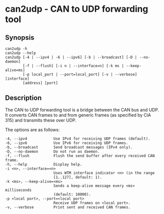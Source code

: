 can2udp - CAN to UDP forwarding tool
====================================

Synopsis
--------

    can2udp -h
    can2udp --help
    can2udp [-4 | --ipv4 | -6 | --ipv6] [-b | --broadcast] [-D | --no-daemon]
            [-f | --flush] [-i n | --interface=n] [-k ms | --keep-alive=ms]
            [-p local_port | --port=local_port] [-v | --verbose] [interface]
            [address] [port]

Description
-----------

The CAN to UDP forwarding tool is a bridge between the CAN bus and UDP. It
converts CAN frames to and from generic frames (as specified by CiA 315) and
transmits these over UDP.

The options are as follows:

    -4, --ipv4            Use IPv4 for receiving UDP frames (default).
    -6, --ipv6            Use IPv6 for receiving UDP frames.
    -b, --broadcast       Send broadcast messages (IPv4 only).
    -D, --no-daemon       Do not run as daemon.
    -f, --flush           Flush the send buffer after every received CAN frame.
    -h, --help            Display help.
    -i <n>, --interface=<n>
                          Uses WTM interface indicator <n> (in the range
                          [1..127], default: 1).
    -k <ms>, --keep-alive=<ms>
                          Sends a keep-alive message every <ms> milliseconds
                          (default: 10000).
    -p <local port>, --port=<local port>
                          Receive UDP frames on <local port>.
    -v, --verbose         Print sent and received CAN frames.

